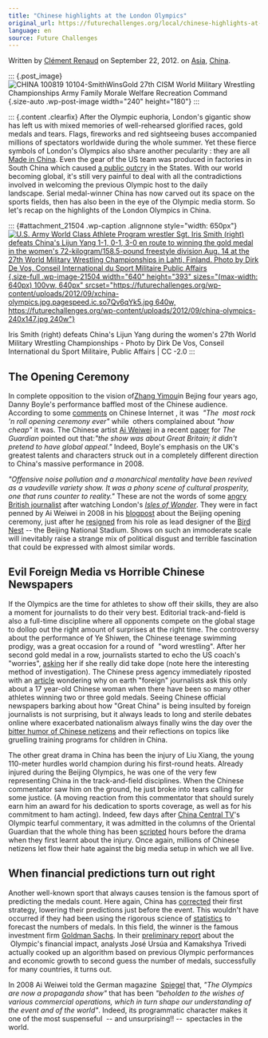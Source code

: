 ```yaml
---
title: "Chinese highlights at the London Olympics"
original_url: https://futurechallenges.org/local/chinese-highlights-at-the-london-olympics/
language: en
source: Future Challenges
---
```


Written by [Clément
Renaud](https://futurechallenges.org/local/author/clement/ "Posts by Clément Renaud")
on September 22, 2012. [](/local/lead_article/ "Read all posts in ") on
[Asia](https://futurechallenges.org/local/region/asia/),
[China](https://futurechallenges.org/local/region/china/).

::: {.post_image}
![CHINA 100819 10104-SmithWinsGold 27th CISM World Military Wrestling
Championships Army Family Morale Welfare Recreation
Command](https://futurechallenges.org/wp-content/uploads/2012/09/china-olympics-240x180.jpg){.size-auto
.wp-post-image width="240" height="180"}
:::

::: {.content .clearfix}
After the Olympic euphoria, London's gigantic show has left us with
mixed memories of well-rehearsed glorified races, gold medals and tears.
Flags, fireworks and red sightseeing buses accompanied millions of
spectators worldwide during the whole summer. Yet these fierce symbols
of London's Olympics also share another pecularity : they are all [Made
in
China](http://www.ministryoftofu.com/2012/08/london-olympic-games-made-in-china/).
Even the gear of the US team was produced in factories in South China
which caused [a
public outcry](http://blogs.wsj.com/chinarealtime/2012/07/17/vote-should-u-s-olympic-team-trash-its-in-made-in-china-uniforms/)
in the States. With our world becoming global, it's still very painful
to deal with all the contradictions involved in welcoming the previous
Olympic host to the daily landscape. Serial medal-winner China has now
carved out its space on the sports fields, then has also been in the eye
of the Olympic media storm. So let's recap on the highlights of the
London Olympics in China.

::: {#attachment_21504 .wp-caption .alignnone style="width: 650px"}
[![U.S. Army World Class Athlete Program wrestler Sgt. Iris Smith
(right) defeats China\'s Lijun Yang 1-1, 0-1, 3-0 en route to winning
the gold medal in the women\'s 72-kilogram/158.5-pound freestyle
division Aug. 14 at the 27th World Military Wrestling Championships in
Lahti, Finland. Photo by Dirk De Vos, Conseil International du Sport
Militaire Public
Affairs](http://futurechallenges.org/wp-content/uploads/2012/09/china-olympics.jpg){.size-full
.wp-image-21504 width="640" height="393"
sizes="(max-width: 640px) 100vw, 640px"
srcset="https://futurechallenges.org/wp-content/uploads/2012/09/xchina-olympics.jpg.pagespeed.ic.so7Qv6qYk5.jpg 640w, https://futurechallenges.org/wp-content/uploads/2012/09/china-olympics-240x147.jpg 240w"}](http://futurechallenges.org/wp-content/uploads/2012/09/china-olympics.jpg)

Iris Smith (right) defeats China\'s Lijun Yang during the women\'s 27th
World Military Wrestling Championships - Photo by Dirk De Vos, Conseil
International du Sport Militaire, Public Affairs \| CC -2.0
:::

**The Opening Ceremony**
------------------------

In complete opposition to the vision of[Zhang
Yimou](http://en.wikipedia.org/wiki/Zhang_Yimou)in Bejing four years
ago, Danny Boyle's performance baffled most of the Chinese audience.
According to
some [comments](http://www.guardian.co.uk/sport/2012/jul/27/olympics-opening-ceremony-view-from-abroad)
on Chinese Internet , it was  *"The  most rock 'n roll opening ceremony
ever"* while  others complained about *"how cheap"* it was. The Chinese
artist [Ai Weiwei](http://www.pbs.org/art21/artists/ai-weiwei) in a
recent
[paper](http://www.guardian.co.uk/sport/2012/jul/28/olympic-opening-ceremony-ai-weiwei-review)
for *The Guardian* pointed out that:*"the show was about Great Britain;
it didn't pretend to have global appeal."* Indeed, Boyle's emphasis on
the UK's greatest talents and characters struck out in a completely
different direction to China's massive performance in 2008.

*"Offensive noise pollution and a monarchical mentality have been
revived as a vaudeville variety show. It was a phony scene of cultural
prosperity, one that runs counter to reality."* These are not the words
of some [angry British
journalist](http://blogs.telegraph.co.uk/news/iainmartin1/100173270/the-olympic-opening-ceremony-started-well-and-then-got-creepy/)
after watching London's *[Isles of
Wonder](http://en.wikipedia.org/wiki/2012_Summer_Olympics_Opening_Ceremony)*.
They were in fact penned by Ai Weiwei in 2008 in his
[blogpost](http://mitpress.typepad.com/mitpresslog/2012/07/ai-weiwei-on-the-2008-olympics-opening-ceremony.html)
about the Beijing opening ceremony, just after he
[resigned](http://www.guardian.co.uk/commentisfree/2008/aug/07/olympics2008.china)
from his role as lead designer of the [Bird
Nest](http://en.wikipedia.org/wiki/Beijing_National_Stadium) -- the
Beijing National Stadium. Shows on such an immoderate scale will
inevitably raise a strange mix of political disgust and terrible
fascination that could be expressed with almost similar words.

**Evil Foreign Media vs Horrible Chinese Newspapers**
-----------------------------------------------------

If the Olympics are the time for athletes to show off their skills, they
are also a moment for journalists to do their very best. Editorial
track-and-field is also a full-time discipline where all opponents
compete on the global stage to dollop out the right amount of surprises
at the right time. The controversy about the performance of Ye Shiwen,
the Chinese teenage swimming prodigy, was a great occasion for a round
of  "word wrestling". After her second gold medal in a row, journalists
started to echo the US coach's "worries",
[asking](http://www.guardian.co.uk/sport/2012/jul/31/ye-shiwen-200m-medley-gold)
her if she really did take dope (note here the interesting method of
investigation). The Chinese press agency immediately riposted with an
[article](http://www.bj.xinhuanet.com/zgws/2012-08/06/c_112634400.htm)
wondering why on earth "foreign" journalists ask this only about a 17
year-old Chinese woman when there have been so many other athletes
winning two or three gold medals. Seeing Chinese official newspapers
barking about how "Great China" is being insulted by foreign journalists
is not surprising, but it always leads to long and sterile debates
online where exacerbated nationalism always finally wins the day over
the [bitter humor of Chinese
netizens](http://www.chinasmack.com/2012/stories/ye-shiwens-london-olympic-gold-questioned-chinese-reactions.html)
and their reflections on topics like gruelling training programs for
children in China.

The other great drama in China has been the injury of Liu Xiang, the
young 110-meter hurdles world champion during his first-round heats.
Already injured during the Beijing Olympics, he was one of the very few
representing China in the track-and-field disciplines. When the Chinese
commentator saw him on the ground, he just broke into tears calling for
some justice. (A moving reaction from this commentator that should
surely earn him an award for his dedication to sports coverage, as well
as for his commitment to ham acting). Indeed, few days after [China
Central TV](http://en.wikipedia.org/wiki/China_Central_Television)'s
Olympic tearful commentary, it was admitted in the columns of the
Oriental Guardian that the whole thing has been
[scripted](http://edition.cnn.com/2012/08/23/world/asia/china-olympics-liu-hurdler-cctv/index.html)
hours before the drama when they first learnt about the injury. Once
again, millions of Chinese netizens let flow their hate against the big
media setup in which we all live.

**When financial predictions turn out right**
---------------------------------------------

Another well-known sport that always causes tension is the famous sport
of predicting the medals count. Here again, China has
[corrected](http://english.people.com.cn/90779/7888395.html) their first
strategy, lowering their predictions just before the event. This
wouldn't have occurred if they had been using the rigorous science of
[statistics](http://theconversation.edu.au/olympics-medal-count-predictions-versus-reality-8814)
to forecast the numbers of medals. In this field, the winner is the
famous investment firm [Goldman
Sachs](http://www.businessinsider.com/goldman-sachs-absolutely-nailed-its-prediction-for-great-britains-medal-haul-2012-8).
In their [preliminary
report](http://www.goldmansachs.com/our-thinking/topics/global-economic-outlook/olympics-and-economics-.pdf)
about the  Olympic's financial impact, analysts José Ursúa and Kamakshya
Trivedi actually cooked up an algorithm based on previous Olympic
performances and economic growth to second guess the number of medals,
successfully for many countries, it turns out.

In 2008 Ai Weiwei told the German magazine 
[Spiegel](http://www.spiegel.de/international/world/spiegel-interview-with-chinese-artist-ai-weiwei-the-olympics-are-a-propaganda-show-a-531883.html)
that, *"The Olympics are now a propaganda show"* that has been
*"beholden to the wishes of various commercial operations, which in turn
shape our understanding of the event and of the world"*. Indeed, its
programmatic character makes it one of the most suspenseful  -- and
unsurprising!! --  spectacles in the world.
